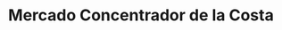 ---
title: "Mercado Concentrador de la Costa"
url: /rio-grande/mercado-concentrador-de-la-costa/
shop: supermercado
---